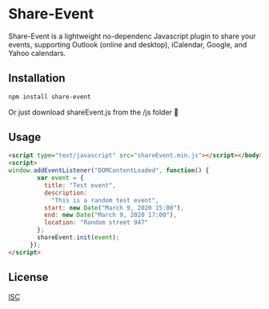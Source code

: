 # Share-Event

Share-Event is a lightweight no-dependenc Javascript plugin to share your events, supporting Outlook (online and desktop), iCalendar, Google, and Yahoo calendars.

## Installation

```bash
npm install share-event
```

Or just download shareEvent.js from the /js folder 🐣

## Usage

```html
<script type="text/javascript" src="shareEvent.min.js"></script></body>
<script>
window.addEventListener("DOMContentLoaded", function() {
        var event = {
          title: "Test event",
          description:
            "This is a random test event",
          start: new Date("March 9, 2020 15:00"),
          end: new Date("March 9, 2020 17:00"),
          location: "Random street 947"
        };
        shareEvent.init(event);
      });
</script>
```

## License

[ISC](https://choosealicense.com/licenses/isc/)
